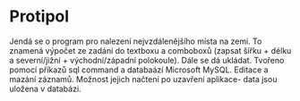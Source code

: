 # Protipol
Jendá se o program pro nalezení nejvzdálenějšího místa na zemi. To znamená výpočet ze zadání do textboxu a comboboxů (zapsat šířku + délku a severní/jižní + východní/západní polokoule). 
Dále se dá ukládat. Tvořeno pomocí příkazů sql command a databaází Microsoft MySQL.
Editace a mazání záznamů. Možnost jejich načtení po uzavření aplikace- data jsou uložena v databázi. 
